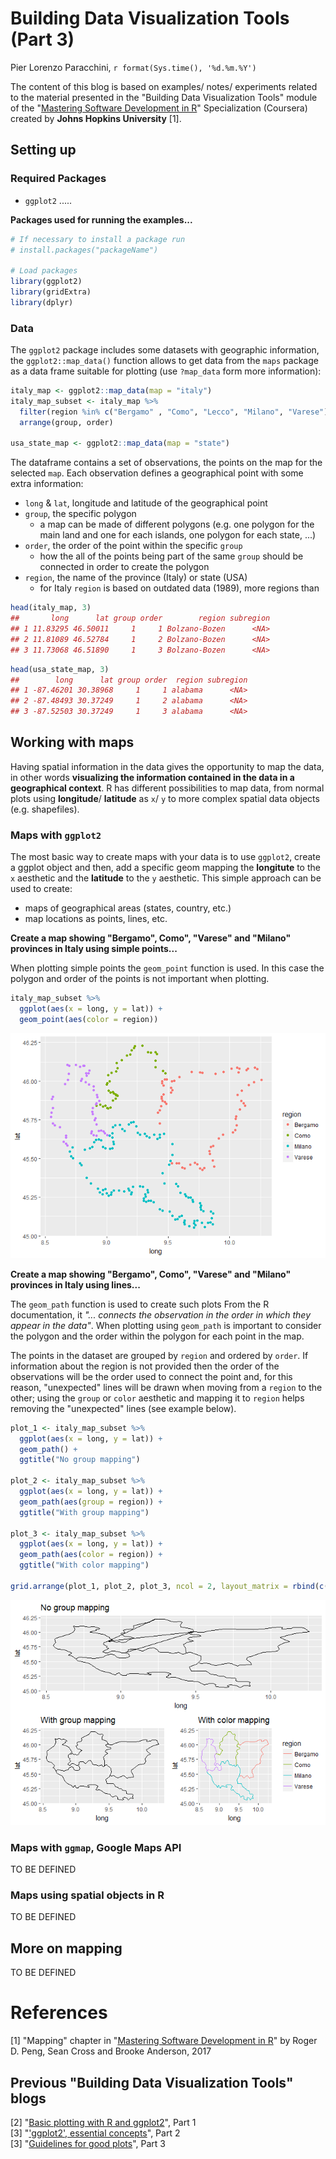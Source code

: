 # Building Data Visualization Tools (Part 3)
Pier Lorenzo Paracchini, `r format(Sys.time(), '%d.%m.%Y')`  



The content of this blog is based on examples/ notes/ experiments related to the material presented in the "Building Data Visualization Tools" module of the "[Mastering Software Development in R](https://www.coursera.org/specializations/r)" Specialization (Coursera) created by __Johns Hopkins University__ [1].

## Setting up

### Required Packages

* `ggplot2` .....

__Packages used for running the examples...__


```r
# If necessary to install a package run
# install.packages("packageName")

# Load packages
library(ggplot2)
library(gridExtra)
library(dplyr)
```

### Data

The `ggplot2` package includes some datasets with geographic information, the `ggplot2::map_data()` function allows to get data from the `maps` package as a data frame suitable for plotting (use `?map_data` form more information):


```r
italy_map <- ggplot2::map_data(map = "italy")
italy_map_subset <- italy_map %>%
  filter(region %in% c("Bergamo" , "Como", "Lecco", "Milano", "Varese")) %>%
  arrange(group, order)

usa_state_map <- ggplot2::map_data(map = "state") 
```

The dataframe contains a set of observations, the points on the map for the selected `map`. Each observation defines a geographical point with some extra information:

* `long` & `lat`, longitude and latitude of the geographical point
* `group`, the specific polygon
    * a map can be made of different polygons (e.g. one polygon for the main land and one for each islands, one polygon for each state, ...)  
* `order`, the order of the point within the specific `group`
    * how the all of the points being part of the same `group` should be connected in order to create the polygon  
* `region`, the name of the province (Italy) or state (USA)
    * for Italy `region` is based on outdated data (1989), more regions than 
    


```r
head(italy_map, 3)
##       long      lat group order        region subregion
## 1 11.83295 46.50011     1     1 Bolzano-Bozen      <NA>
## 2 11.81089 46.52784     1     2 Bolzano-Bozen      <NA>
## 3 11.73068 46.51890     1     3 Bolzano-Bozen      <NA>
```


```r
head(usa_state_map, 3)
##        long      lat group order  region subregion
## 1 -87.46201 30.38968     1     1 alabama      <NA>
## 2 -87.48493 30.37249     1     2 alabama      <NA>
## 3 -87.52503 30.37249     1     3 alabama      <NA>
```

## Working with maps 

Having spatial information in the data gives the opportunity to map the data, in other words __visualizing the information contained in the data in a geographical context__. R has different possibilities to map data, from normal plots using **longitude**/ **latitude** as `x`/ `y` to more complex spatial data objects (e.g. shapefiles).

### Maps with `ggplot2`

The most basic way to create maps with your data is to use `ggplot2`, create a ggplot object and then, add a specific geom mapping the **longitute** to the `x` aesthetic and the **latitude** to the `y` aesthetic. This simple approach can be used to create:

* maps of geographical areas (states, country, etc.)  
* map locations as points, lines, etc.

__Create a map showing "Bergamo", Como", "Varese" and "Milano" provinces in Italy using simple points...__

When plotting simple points the `geom_point` function is used. In this case the polygon and order of the points is not important when plotting.


```r
italy_map_subset %>%
  ggplot(aes(x = long, y = lat)) +
  geom_point(aes(color = region))
```

![](buildingDataVisualizationTools_part_04_files/figure-html/mapItalyExampleAsPoints-1.png)<!-- -->

__Create a map showing "Bergamo", Como", "Varese" and "Milano" provinces in Italy using lines...__

The `geom_path` function is used  to create such plots From the R documentation, it _"... connects the observation in the order in which they appear in the data"_. When plotting using `geom_path` is important to consider the polygon and the order within the polygon for each point in the map. 

The points in the dataset are grouped by `region` and ordered by `order`. If information about the region is not provided then the order of the observations will be the order used to connect the point and, for this reason, "unexpected" lines will be drawn when moving from a `region` to the other; using the `group` or `color` aesthetic and mapping it to `region` helps removing the "unexpected" lines  (see example below). 




```r
plot_1 <- italy_map_subset %>%
  ggplot(aes(x = long, y = lat)) +
  geom_path() +
  ggtitle("No group mapping")

plot_2 <- italy_map_subset %>%
  ggplot(aes(x = long, y = lat)) +
  geom_path(aes(group = region)) +
  ggtitle("With group mapping")

plot_3 <- italy_map_subset %>%
  ggplot(aes(x = long, y = lat)) +
  geom_path(aes(color = region)) +
  ggtitle("With color mapping")

grid.arrange(plot_1, plot_2, plot_3, ncol = 2, layout_matrix = rbind(c(1,1), c(2,3)))
```

![](buildingDataVisualizationTools_part_04_files/figure-html/mapItalyExampleAsLines-1.png)<!-- -->






### Maps with `ggmap`, Google Maps API

TO BE DEFINED

### Maps using spatial objects in R 

TO BE DEFINED


## More on mapping

TO BE DEFINED

# References

[1] "Mapping" chapter in "[Mastering Software Development in R](https://bookdown.org/rdpeng/RProgDA/mapping.html/)" by Roger D. Peng, Sean Cross and Brooke Anderson, 2017  


## Previous "Building Data Visualization Tools" blogs

[2] "[Basic plotting with R and ggplot2](https://pparacch.github.io/2017/07/06/plotting_in_R_ggplot2_part_1.html)", Part 1  
[3] "['ggplot2', essential concepts](https://pparacch.github.io/2017/07/14/plotting_in_R_ggplot2_part_2.html)", Part 2  
[3] "[Guidelines for good plots](https://pparacch.github.io/2017/07/18/plotting_in_R_ggplot2_part_3.html)", Part 3

